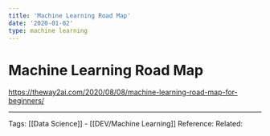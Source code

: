 ```yaml
---
title: 'Machine Learning Road Map'
date: '2020-01-02'
type: machine learning
---
```


# Machine Learning Road Map	

https://theway2ai.com/2020/08/08/machine-learning-road-map-for-beginners/

---
Tags: [[Data Science]] - [[DEV/Machine Learning]]
Reference:
Related: